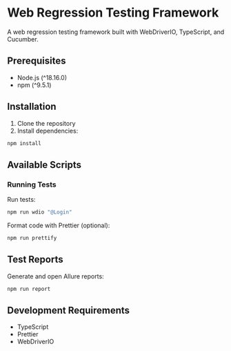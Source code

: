 # Web Regression Testing Framework

A web regression testing framework built with WebDriverIO, TypeScript, and Cucumber.

## Prerequisites

- Node.js (^18.16.0)
- npm (^9.5.1)

## Installation

1. Clone the repository
2. Install dependencies:

```bash
npm install
```

## Available Scripts

### Running Tests

Run tests:
```bash
npm run wdio "@Login"
```

Format code with Prettier (optional):
```bash
npm run prettify
```

## Test Reports

Generate and open Allure reports:
```bash
npm run report
```

## Development Requirements

- TypeScript
- Prettier
- WebDriverIO

